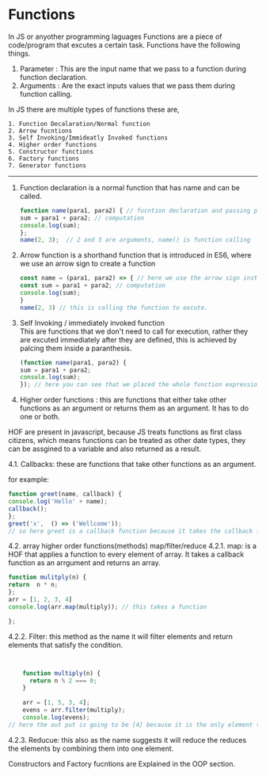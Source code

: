 # Functions 

In JS or anyother programming laguages Functions are a piece of code/program that excutes a certain task. 
Functions have the following things. 
1. Parameter : This are the input name that we pass to a function during function declaration.
2. Arguments : Are the exact inputs values that we pass them during function calling.
 
In JS there are multiple types of functions these are,

    1. Function Decalaration/Normal function
    2. Arrow fucntions
    3. Self Invoking/Immideatly Invoked functions
    4. Higher order functions
    5. Constructor functions
    6. Factory functions
    7. Generator functions
   
   ---
1. Function declaration is a normal function that has name and can be called.
     ```javascript
     function name(para1, para2) { // fucntion declaration and passing parameter 
     sum = para1 + para2; // computation
     console.log(sum);  
     };
     name(2, 3);  // 2 and 3 are arguments, name() is function calling
    ```
2. Arrow function is a shorthand function that is introduced in ES6, where we use an arrow sign to create a function

   ```javascript
   const name = (para1, para2) => { // here we use the arrow sign instead of function and the parameters are stored inside parantherssi 
   const sum = para1 + para2; // computation 
   console.log(sum);
   }
   name(2, 3) // this is calling the function to excute. 
   ```
3. Self Invoking / immediately invoked function  
   This are functions that we don't need to call for execution, rather they are excuted immediately after they are defined, this is achieved by palcing them inside a paranthesis.
   ```javascript
   (function name(para1, para2) {
   sum = para1 + para2;
   console.log(sum);
   }); // here you can see that we placed the whole function expression inside a paranthesis, which means it will excuted immediately after being declared. 
   ```

4. Higher order functions : this are functions that either take other functions as an argument or returns them as an argument. It has to do one or both. 

 HOF are present in javascript, because JS treats functions as first class citizens, which means functions can be treated as other date types, 
 they can be assgined to a variable and also returned as a result.   
 
   4.1. Callbacks: these are functions that take other functions as an argument.  
   
   for example: 
   ```javascript
  function greet(name, callback) {
  console.log('Hello' + name);
  callback();
  };
  greet('x',  () => ('Wellcome'));
  // so here greet is a callback function because it takes the callback function as an argument.
  ```
  4.2. array higher order functions(methods) map/filter/reduce
     4.2.1. map: is a HOF that applies a function to every element of  array. It takes a callback function as an arrgument and returns an array. 

   ```javascript 
   function mulitply(n) { 
   return  n * n;
   };
   arr = [1, 2, 3, 4]
   console.log(arr.map(multiply)); // this takes a function

   };

   ``` 
   4.2.2. Filter: this method as the name it will filter elements and return elements that satisfy the condition. 
   
  ```javascript

 
      function multiply(n) {
        return n % 2 === 0;
      }
      
      arr = [1, 5, 3, 4];
      evens = arr.filter(multiply);
      console.log(evens);
// here the out put is going to be [4] because it is the only element that satisfies the condition.
 ```
  4.2.3. Reducue: this also as the name suggests it will reduce the reduces the elements by combining them into one element.


Constructors and Factory fucntions are Explained in the OOP section. 




















   




   

